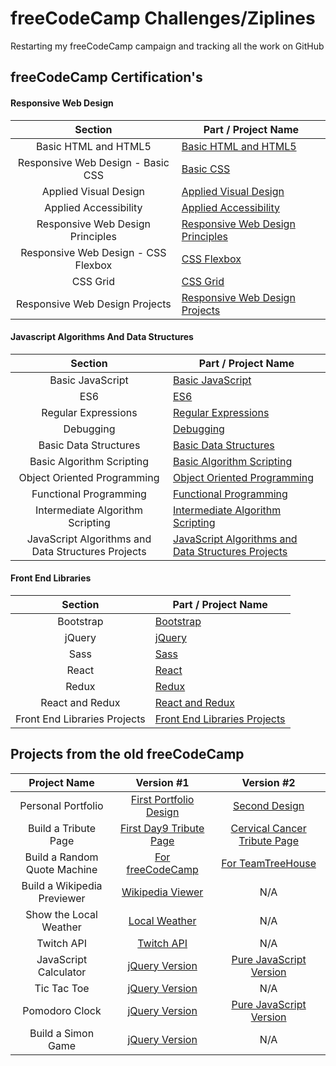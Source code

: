 # freeCodeCamp Challenges/Ziplines
Restarting my freeCodeCamp campaign and tracking all the work on GitHub


## freeCodeCamp Certification's

#### Responsive Web Design

| Section  |  Part / Project Name  |
| :------------: | ------------ |
| Basic HTML and HTML5  | [Basic HTML and HTML5](https://github.com/IAmAlexJohnson/freeCodeCamp/tree/master/01.%20Responsive%20Web%20Design/01.%20Basic%20HTML%20and%20HTML5) |
| Responsive Web Design - Basic CSS |[Basic CSS](https://github.com/IAmAlexJohnson/freeCodeCamp/tree/master/01.%20Responsive%20Web%20Design/02.%20Basic%20CSS)|
| Applied Visual Design | [Applied Visual Design](https://github.com/IAmAlexJohnson/freeCodeCamp/tree/master/01.%20Responsive%20Web%20Design/03.%20Applied%20Visual%20Design) |
| Applied Accessibility | [Applied Accessibility](https://github.com/IAmAlexJohnson/freeCodeCamp/tree/master/01.%20Responsive%20Web%20Design/04.%20Applied%20Accessibility) |
| Responsive Web Design Principles | [Responsive Web Design Principles](https://github.com/IAmAlexJohnson/freeCodeCamp/tree/master/01.%20Responsive%20Web%20Design/05.%20Repsonsive%20Web%20Design%20Principles) |
| Responsive Web Design - CSS Flexbox | [CSS Flexbox](https://github.com/IAmAlexJohnson/freeCodeCamp/tree/master/01.%20Responsive%20Web%20Design/06.%20CSS%20Flexbox) |
| CSS Grid | [CSS Grid](https://github.com/IAmAlexJohnson/freeCodeCamp/tree/master/01.%20Responsive%20Web%20Design/07.%20CSS%20Grid) |
| Responsive Web Design Projects | [Responsive Web Design Projects](https://github.com/IAmAlexJohnson/freeCodeCamp/tree/master/01.%20Responsive%20Web%20Design/08.%20Responsive%20Web%20Design%20Projects) |

#### Javascript Algorithms And Data Structures

| Section  |  Part / Project Name  |
| :------------: | ------------ |
| Basic JavaScript | [Basic JavaScript](https://github.com/IAmAlexJohnson/freeCodeCamp/tree/master/02.%20Javascript%20Algorithms%20And%20Data%20Structures/01.%20Basic%20Javascript)  |
| ES6 |  [ES6](https://github.com/IAmAlexJohnson/freeCodeCamp/tree/master/02.%20Javascript%20Algorithms%20And%20Data%20Structures/02.%20ES6) |
| Regular Expressions | [Regular Expressions](https://github.com/IAmAlexJohnson/freeCodeCamp/tree/master/02.%20Javascript%20Algorithms%20And%20Data%20Structures/03.%20Regular%20Expressions) |
| Debugging | [Debugging](https://github.com/IAmAlexJohnson/freeCodeCamp/tree/master/02.%20Javascript%20Algorithms%20And%20Data%20Structures/04.%20Debugging) |
| Basic Data Structures | [Basic Data Structures](https://github.com/IAmAlexJohnson/freeCodeCamp/tree/master/02.%20Javascript%20Algorithms%20And%20Data%20Structures/05.%20Basic%20Data%20Structures) |
| Basic Algorithm Scripting | [Basic Algorithm Scripting](https://github.com/IAmAlexJohnson/freeCodeCamp/tree/master/02.%20Javascript%20Algorithms%20And%20Data%20Structures/06.%20Basic%20Algorithm%20Scripting) |
| Object Oriented Programming | [Object Oriented Programming](https://github.com/IAmAlexJohnson/freeCodeCamp/tree/master/02.%20Javascript%20Algorithms%20And%20Data%20Structures/07.%20Object%20Oriented%20Programming) |
| Functional Programming | [Functional Programming](https://github.com/IAmAlexJohnson/freeCodeCamp/tree/master/02.%20Javascript%20Algorithms%20And%20Data%20Structures/08.%20Functional%20Programming) |
| Intermediate Algorithm Scripting | [Intermediate Algorithm Scripting](https://github.com/IAmAlexJohnson/freeCodeCamp/tree/master/02.%20Javascript%20Algorithms%20And%20Data%20Structures/09.%20Intermediate%20Algorithm%20Scripting) |
| JavaScript Algorithms and Data Structures Projects| [JavaScript Algorithms and Data Structures Projects](https://github.com/IAmAlexJohnson/freeCodeCamp/tree/master/02.%20Javascript%20Algorithms%20And%20Data%20Structures/10.%20JavaScript%20Algorithms%20and%20Data%20Structures%20Projects) |


#### Front End Libraries

| Section  |  Part / Project Name  |
| :------------: | ------------ |
| Bootstrap |[Bootstrap]() |
| jQuery | [jQuery]() |
| Sass | [Sass](https://github.com/IAmAlexJohnson/freeCodeCamp/tree/master/03.%20Front%20End%20Libraries/03.%20Sass) |
| React | [React]() |
| Redux | [Redux]() |
| React and Redux | [React and Redux]()|
| Front End Libraries Projects | [Front End Libraries Projects](https://github.com/IAmAlexJohnson/freeCodeCamp/tree/master/03.%20Front%20End%20Libraries) |



## Projects from the old freeCodeCamp

| Project Name |  Version #1  | Version #2 |
| :------------: | :------------: | :------------:  |
| Personal Portfolio  | [First Portfolio Design](https://codepen.io/IAmAlexJohnson/full/Vbabor/)  | [Second Design](https://codepen.io/IAmAlexJohnson/full/gxOayL/)  |
| Build a Tribute Page | [First Day9 Tribute Page](https://codepen.io/IAmAlexJohnson/full/JNGryR/) |  [Cervical Cancer Tribute Page](https://codepen.io/IAmAlexJohnson/full/wpyVaj/)   |
| Build a Random Quote Machine  | [For freeCodeCamp](https://codepen.io/IAmAlexJohnson/full/mmmpzp/)  | [For TeamTreeHouse](https://codepen.io/IAmAlexJohnson/full/rpYMww/) |
| Build a Wikipedia Previewer   | [Wikipedia Viewer](https://codepen.io/IAmAlexJohnson/full/QvrZJK/)  | N/A |
| Show the Local Weather  | [Local Weather](https://codepen.io/IAmAlexJohnson/full/xdeZEO/)   | N/A   |
| Twitch API  | [Twitch API](https://codepen.io/IAmAlexJohnson/full/pPKXzN/)  | N/A |
| JavaScript Calculator | [jQuery Version](https://codepen.io/IAmAlexJohnson/full/OgmbRN/)  | [Pure JavaScript Version](https://codepen.io/IAmAlexJohnson/full/VyXGRr/)  |
| Tic Tac Toe  | [jQuery Version](https://codepen.io/IAmAlexJohnson/full/vZjJjw/)  |  N/A |
| Pomodoro Clock  | [jQuery Version](https://codepen.io/IAmAlexJohnson/full/WOZBzb/)  | [Pure JavaScript Version](https://codepen.io/IAmAlexJohnson/full/XVBrRb/)  |
| Build a Simon Game | [jQuery Version](https://codepen.io/IAmAlexJohnson/full/vZrqGy/)  |  N/A |
